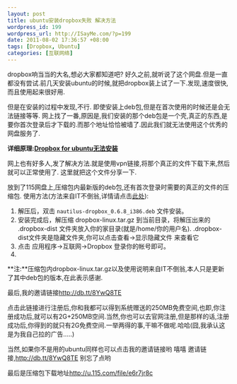 ```yaml
--- 
layout: post
title: ubuntu安装dropbox失败 解决方法
wordpress_id: 199
wordpress_url: http://ISayMe.com/?p=199
date: 2011-08-02 17:36:57 +08:00
tags: [Dropbox, Ubuntu]
categories: [互联网络]
---
```

dropbox响当当的大名,想必大家都知道吧? 好久之前,就听说了这个网盘.但是一直都没有尝试.前几天安装ubuntu的时候,就把dropbox装上试了一下.发现,速度很快,而且使用起来很好用.

但是在安装的过程中发现,不行. 即使安装上deb包,但是在首次使用的时候还是会无法链接等等.
网上找了一番,原因是,我们安装的那个deb包是一个壳,真正的东西,是要你首次登录后才下载的.而那个地址恰恰被墙了.因此我们就无法使用这个优秀的网盘服务了.

**详细原理:[Dropbox for ubuntu无法安装](http://freedomhui.com/?p=149)**

网上也有好多人,发了解决方法.就是使用vpn链接,将那个真正的文件下载下来,然后就可以正常使用了.
这里就把这个文件分享一下.

放到了115网盘上,压缩包内最新版的deb包,还有首次登录时需要的真正的文件的压缩包.
使用方法(方法来自IT不倒翁,详情请点击[此处](http://yungbo.com/php-ubuntu/ubuntu-the-solution-can-not-be-installed-dropbox.html)):

1. 解压后，双击 `nautilus-dropbox_0.6.8_i386.deb` 文件安装。
2. 安装完成后，解压缩 dropbox-linux.tar.gz 到当前目录，将解压出来的 .dropbox-dist 文件夹放入你的家目录(就是/home/你的用户名).
.dropbox-dist文件夹是隐藏文件夹,你可以点击查看->显示隐藏文件 来查看它
3. 点击 应用程序->互联网->Dropbox  登录你的帐号即可。
3. 
**注:**压缩包内dropbox-linux.tar.gz以及使用说明来自IT不倒翁,本人只是更新了其中deb包的版本,在此表示感谢.

最后,我的邀请链接<http://db.tt/8YwQ8TE>

点击此链接进行注册后,你和我都可以得到系统赠送的250MB免费空间,也即,你注册成功后,就可以有2G+250MB空间.当然,你也可以去官网注册,但是那样的话,注册成功后,你得到的就只有2G免费空间.一举两得的事,干嘛不做呢.哈哈(囧,我承认这是为我自己拉的广告.....)

当然,如果你不是用的ubuntu同样也可以点击我的邀请链接哟 嘻嘻
邀请链接,<http://db.tt/8YwQ8TE> 别忘了点哟

最后是压缩包下载地址<http://u.115.com/file/e6r7jr8c>
